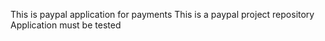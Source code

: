 This is paypal application for payments
This is a paypal project repository
Application must be tested
